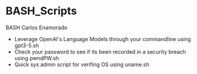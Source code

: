 # BASH_Scripts
BASH
Carlos Enamorado

- Leverage OpenAI's Language Models through your commandline using gpt3-5.sh
- Check your password to see if its been recorded in a security breach using pwndPW.sh
- Quick sys admin script for verifing OS using uname.sh
